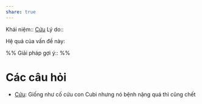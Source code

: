 ```yaml
---
share: true
---
```

Khái niệm:: [Cứu](../T%E1%BB%AB%20%C4%91i%E1%BB%83n/Trung%20t%C3%ADnh/C%E1%BB%A9u.md)
Lý do:: 

Hệ quả của vấn đề này:


%%
Giải pháp gợi ý:: 
%%



# Các câu hỏi
- [Cứu](../T%E1%BB%AB%20%C4%91i%E1%BB%83n/Trung%20t%C3%ADnh/C%E1%BB%A9u.md): Giống như cố cứu con Cubi nhưng nó bệnh nặng quá thì cũng chết

